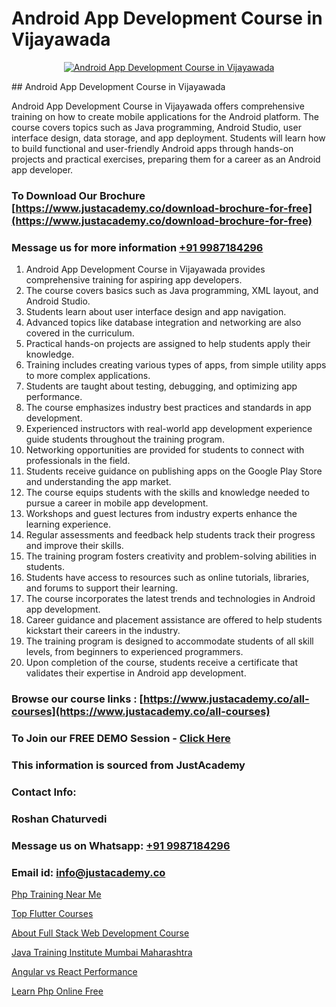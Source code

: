 # Android App Development Course in Vijayawada

<p align="center">
  <a href="https://justacademy.co/course-detail/android-app-development">
    <img src="https://justacademy.co/storage2/course_image/1676635923_course_image.webp" alt="Android App Development Course in Vijayawada">
  </a>
</p>
## Android App Development Course in Vijayawada

Android App Development Course in Vijayawada offers comprehensive training on how to create mobile applications for the Android platform. The course covers topics such as Java programming, Android Studio, user interface design, data storage, and app deployment. Students will learn how to build functional and user-friendly Android apps through hands-on projects and practical exercises, preparing them for a career as an Android app developer.
### To Download Our Brochure [https://www.justacademy.co/download-brochure-for-free](https://www.justacademy.co/download-brochure-for-free)
### Message us for more information [+91 9987184296](https://api.whatsapp.com/send?phone=919987184296)
1) Android App Development Course in Vijayawada provides comprehensive training for aspiring app developers.
2) The course covers basics such as Java programming, XML layout, and Android Studio.
3) Students learn about user interface design and app navigation.
4) Advanced topics like database integration and networking are also covered in the curriculum.
5) Practical hands-on projects are assigned to help students apply their knowledge.
6) Training includes creating various types of apps, from simple utility apps to more complex applications.
7) Students are taught about testing, debugging, and optimizing app performance.
8) The course emphasizes industry best practices and standards in app development.
9) Experienced instructors with real-world app development experience guide students throughout the training program.
10) Networking opportunities are provided for students to connect with professionals in the field.
11) Students receive guidance on publishing apps on the Google Play Store and understanding the app market.
12) The course equips students with the skills and knowledge needed to pursue a career in mobile app development.
13) Workshops and guest lectures from industry experts enhance the learning experience.
14) Regular assessments and feedback help students track their progress and improve their skills.
15) The training program fosters creativity and problem-solving abilities in students.
16) Students have access to resources such as online tutorials, libraries, and forums to support their learning.
17) The course incorporates the latest trends and technologies in Android app development.
18) Career guidance and placement assistance are offered to help students kickstart their careers in the industry.
19) The training program is designed to accommodate students of all skill levels, from beginners to experienced programmers.
20) Upon completion of the course, students receive a certificate that validates their expertise in Android app development.

### Browse our course links : [https://www.justacademy.co/all-courses](https://www.justacademy.co/all-courses) 
### To Join our FREE DEMO Session - [Click Here](https://www.justacademy.co/register-for-course-demo)


### This information is sourced from JustAcademy
### Contact Info:
### Roshan Chaturvedi
### Message us on Whatsapp: [+91 9987184296](https://api.whatsapp.com/send?phone=919987184296)
### Email id: [info@justacademy.co](mailto:info@justacademy.co)
                
[Php Training Near Me](https://www.linkedin.com/pulse/php-training-near-me-justacademy-houston-3rpgf?trackingId=wQIqSnmfOt1vfvdgEAL9kw%3D%3D&lipi=urn%3Ali%3Apage%3Ad_flagship3_company_admin%3BnF3eASk8R%2BOWSu8GAkG%2FXw%3D%3D)

[Top Flutter Courses](https://www.linkedin.com/pulse/top-flutter-courses-justacademy-mumbai-yybbc/)

[About Full Stack Web Development Course](https://medium.com/@akanshapatil/about-full-stack-web-development-course-84e89c8216a7)

[Java Training Institute Mumbai Maharashtra](https://medium.com/@ranepooja/java-training-institute-mumbai-maharashtra-f051f060968e)

[Angular vs React Performance](https://justacademyin.github.io/justacademy/angular-vs-react-performance)

[Learn Php Online Free](https://justacademyin.github.io/justacademy/learn-php-online-free)


